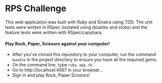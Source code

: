 # RPS Challenge

This web application was built with Ruby and Sinatra using TDD. The unit tests were written in RSpec (isolated using doubles and stubs) and the feature tests were written with RSpec/capybara.

#### Play Rock, Paper, Scissors against your computer!

- After you've cloned this repository to your computer, run the command `bundle` in the project directory to ensure you have all the required gems. 
- On the command line, type `ruby app.rb`
- Go to http://localhost:4567 in your browser...
- Sign in and play Rock, Paper Scissors!
